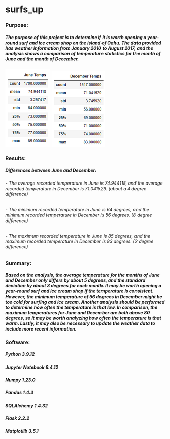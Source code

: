 # surfs_up


### Purpose:
##### The purpose of this project is to determine if it is worth opening a year-round surf and ice cream shop on the island of Oahu. The data provided has weather information from January 2010 to August 2017, and the analysis shows a comparison of temperature statistics for the month of June and the month of December.


![June Temps](https://github.com/eoweed/surfs_up/blob/main/Resources/JuneTemps.png)
![December Temps](https://github.com/eoweed/surfs_up/blob/main/Resources/DecemberTemps.png)

### Results:
##### Differences between June and December:
###### -  The average recorded temperature in June is 74.944118, and the average recorded temperature in December is 71.041529. (about a 4 degree difference)
###### - The minimum recorded temperature in June is 64 degrees, and the minimum recorded temperature in December is 56 degrees. (8 degree difference)
###### - The maximum recorded temperature in June is 85 degrees, and the maximum recorded temperature in December is 83 degrees. (2 degree difference)


### Summary:
##### Based on the analysis, the average temperature for the months of June and December only differs by about 5 degrees, and the standard deviation by about 3 degrees for each month. It may be worth opening a year-round surf and ice cream shop if the temperature is consistent. However, the minimum temperature of 56 degrees in December might be too cold for surfing and ice cream. Another analysis should be performed to determine how often the temperature is that low. In comparison, the maximum temperatures for June and December are both above 80 degrees, so it may be worth analyzing how often the temperature is that warm. Lastly, it may also be necessary to update the weather data to include more recent information.


### Software:
##### Python 3.9.12
##### Jupyter Notebook 6.4.12
##### Numpy 1.23.0
##### Pandas 1.4.3
##### SQLAlchemy 1.4.32
##### Flask 2.2.2
##### Matplotlib 3.5.1


